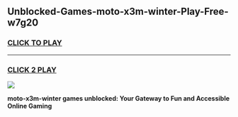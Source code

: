 
## Unblocked-Games-moto-x3m-winter-Play-Free-w7g20
<h3>
<a href="https://premium76.site?title=moto-x3m-winter&ref=15A">CLICK TO PLAY</a></h3>
<hr>

<h3>
<a href="https://premium76.site?title=moto-x3m-winter&ref=15A">CLICK 2 PLAY</a>
  
</h3>

<a href="https://premium76.site?title=moto-x3m-winter&ref=15A"><img src="https://clearcache.store/games.png"></a>


**moto-x3m-winter games unblocked: Your Gateway to Fun and Accessible Online Gaming**
